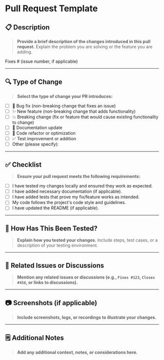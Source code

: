 # Pull Request Template

## 📋 Description

> **Provide a brief description of the changes introduced in this pull request.**
> Explain the problem you are solving or the feature you are adding.

Fixes # (issue number, if applicable)

---

## 🔍 Type of Change

> **Select the type of change your PR introduces:**

- [ ] 🐞 Bug fix (non-breaking change that fixes an issue)
- [ ] ✨ New feature (non-breaking change that adds functionality)
- [ ] 💥 Breaking change (fix or feature that would cause existing functionality to change)
- [ ] 📝 Documentation update
- [ ] 🔧 Code refactor or optimization
- [ ] ✅ Test improvement or addition
- [ ] Other (please specify):

---

## ✅ Checklist

> **Ensure your pull request meets the following requirements:**

- [ ] I have tested my changes locally and ensured they work as expected.
- [ ] I have added necessary documentation (if applicable).
- [ ] I have added tests that prove my fix/feature works as intended.
- [ ] My code follows the project's code style and guidelines.
- [ ] I have updated the README (if applicable).

---

## 🚦 How Has This Been Tested?

> **Explain how you tested your changes.**
> Include steps, test cases, or a description of your testing environment.

---

## 🔗 Related Issues or Discussions

> **Mention any related issues or discussions (e.g., `Fixes #123`, `Closes #456`, or links to discussions).**

---

## 📷 Screenshots (if applicable)

> **Include screenshots, logs, or recordings to illustrate your changes.**

---

## 🗒️ Additional Notes

> **Add any additional context, notes, or considerations here.**
